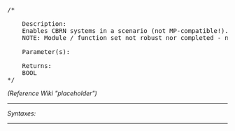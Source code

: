 <pre>/*

	Description:
	Enables CBRN systems in a scenario (not MP-compatible!).
	NOTE: Module / function set not robust nor completed - not recommended for usage at this stage!

	Parameter(s):

	Returns:
	BOOL
*/</pre>

*(Reference Wiki "placeholder")*


---
*Syntaxes:*

<!-- [] call `BIN_fnc_moduleCBRN` -->

---
